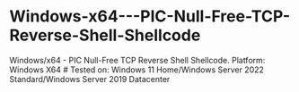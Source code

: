 # Windows-x64---PIC-Null-Free-TCP-Reverse-Shell-Shellcode
Windows/x64 - PIC Null-Free TCP Reverse Shell Shellcode. Platform: Windows X64 # Tested on: Windows 11 Home/Windows Server 2022 Standard/Windows Server 2019 Datacenter
